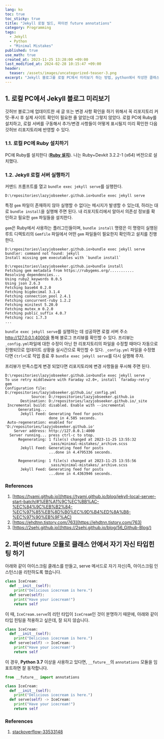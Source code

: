 ```yaml
---
lang: ko
toc: true
toc_sticky: true
title: "Jekyll 로컬 빌드, 파이썬 future annotations"
category: Programming
tags:
  - Jekyll
  - Python
  - "Minimal Mistakes"
published: true
use_math: true
created_at: 2023-11-25 13:28:00 +09:00
last_modified_at: 2024-02-28 10:15:47 +09:00
header:
  teaser: /assets/images/uncategorized-teaser-3.png
excerpt: "Jekyll 블로그를 로컬 PC에서 미리보기 하는 방법, python에서 작성한 클래스 내에서 해당 클래스에 대한 타입 힌팅(type hinting)을 사용하기 위해 __future__ 모듈을 사용하는 방법"
---
```


## 1. 로컬 PC에서 Jekyll 블로그 미리보기

깃허브 블로그에 업데이트한 새 글 또는 변경 사항 확인을 하기 위해서 꼭 리포지토리 커밋-푸시 후 실제 사이트 확인이 필요한 줄 알았는데 그렇지 않았다.  로컬 PC에 Ruby를 설치하고, 로컬 서버를 구동해서 추가/변경 사항들이 어떻게 표시될지 미리 확인한 다음 깃허브 리포지토리에 반영할 수 있다.

### 1.1. 로컬 PC에 Ruby 설치하기
PC에 Ruby를 설치한다 ([**Ruby 설치**](https://rubyinstaller.org/downloads/)). 나는 Ruby+Devkit 3.2.2-1 (x64) 버전으로 설치했다.

### 1.2. Jekyll 로컬 서버 실행하기
커맨드 프롬프트를 열고 `bundle exec jekyll serve`를 실행한다.

```
D:\repositories\lazyjobseeker.github.io>bundle exec jekyll serve
```

특정 `gem` 파일이 존재하지 않아 실행할 수 없다는 메시지가 발생할 수 있는데, 하라는 대로 `bundle install`을 실행해 주면 된다.  내 리포지토리에서 알아서 의존성 정보를 확인하고 필요한 `gem` 파일들을 설치한다.

`gem`은 Ruby에서 사용하는 플러그인들이며, `bundle install` 명령은 이 명령이 실행된 루트 디렉토리의 `Gemfile` 파일에서 어떤 `gem` 파일들이 필요한지 확인하고 설치를 진행한다.

```
D:\repositories\lazyjobseeker.github.io>bundle exec jekyll serve
bundler: command not found: jekyll
Install missing gem executables with `bundle install`

D:\repositories\lazyjobseeker.github.io>bundle install
Fetching gem metadata from https://rubygems.org/...........
Resolving dependencies...
Using ruby2_keywords 0.0.5
Using json 2.6.3
Fetching base64 0.2.0
Fetching bigdecimal 3.1.4
Fetching connection_pool 2.4.1
Fetching concurrent-ruby 1.2.2
Fetching minitest 5.20.0
Fetching mutex_m 0.2.0
Fetching public_suffix 4.0.7
Fetching racc 1.7.3
...
```

`bundle exec jekyll serve`를 실행하는 데 성공하면 로컬 서버 주소 http://127.0.0.1:4000을 통해 블로그 프리뷰를 확인할 수 있다.  프리뷰는 `_config.yml`파일에 대한 수정이 아닌 한 리포지토리의 파일을 수정할 때마다 자동으로 진행되므로 업데이트 상황을 실시간으로 확인할 수 있다.  `_config.yml` 파일을 수정했다면 `Ctrl+C`로 작업 종료 후 `bundle exec jekyll serve`를 다시 실행해 주자.

프리뷰가 만족스럽게 변경 되었다면 리포지토리에 변경 사항들을 푸시해 주면 된다.

```
D:\repositories\lazyjobseeker.github.io>bundle exec jekyll serve
To use retry middleware with Faraday v2.0+, install `faraday-retry` gem
Configuration file: D:/repositories/lazyjobseeker.github.io/_config.yml
            Source: D:/repositories/lazyjobseeker.github.io
       Destination: D:/repositories/lazyjobseeker.github.io/_site
 Incremental build: disabled. Enable with --incremental
      Generating...
       Jekyll Feed: Generating feed for posts
                    done in 4.585 seconds.
 Auto-regeneration: enabled for 'D:/repositories/lazyjobseeker.github.io'
    Server address: http://127.0.0.1:4000
  Server running... press ctrl-c to stop.
      Regenerating: 1 file(s) changed at 2023-11-25 13:55:32
                    _sass/minimal-mistakes/_archive.scss
       Jekyll Feed: Generating feed for posts
                    ...done in 4.4795336 seconds.

      Regenerating: 1 file(s) changed at 2023-11-25 13:55:56
                    _sass/minimal-mistakes/_archive.scss
       Jekyll Feed: Generating feed for posts
                    ...done in 4.4363946 seconds.
```

### References
1. [https://tyami.github.io](https://tyami.github.io/blog/jekyll-local-server-start-batch/#%EB%A1%9C%EC%BB%AC-%EC%84%9C%EB%B2%84-%EC%97%85%EB%8D%B0%EC%9D%B4%ED%8A%B8-%EC%97%90%EB%9F%AC)
2. [https://ehdtnn.tistory.com/763](https://ehdtnn.tistory.com/763)
3. [https://2sehi.github.io](https://2sehi.github.io/blog/56_Github-Blog/)


## 2. 파이썬 __future__ 모듈로 클래스 안에서 자기 자신 타입힌팅 하기

아래와 같이 아이스크림 클래스를 만들고, serve 메서드로 자기 자신(즉, 아이스크림 인스턴스)을 리턴하도록 했습니다.  
```python
class IceCream:
  def __init__(self):
    print("Delicious icecream is here.")
  def serve(self):
    print("Have your icecream!")
    return self
```

이 때, `IceCream.serve`의 리턴 타입이 `IceCream`인 것이 분명하기 때문에, 아래와 같이 타입 힌팅을 적용하고 싶은데, 잘 되지 않습니다.
```python
class IceCream:
  def __init__(self):
    print("Delicious icecream is here.")
  def serve(self) -> IceCream:
    print("Have your icecream!")
    return self
```

이 경우, **Python 3.7** 이상을 사용하고 있다면, `__future__`의 `annotations` 모듈을 임포트하면 잘 동작합니다.
```python
from __future__ import annotations

class IceCream:
  def __init__(self):
    print("Delicious icecream is here.")
  def serve(self) -> IceCream:
    print("Have your icecream!")
    return self
```

### References
1. [stackoverflow-33533148](https://stackoverflow.com/questions/33533148/how-do-i-type-hint-a-method-with-the-type-of-the-enclosing-class)